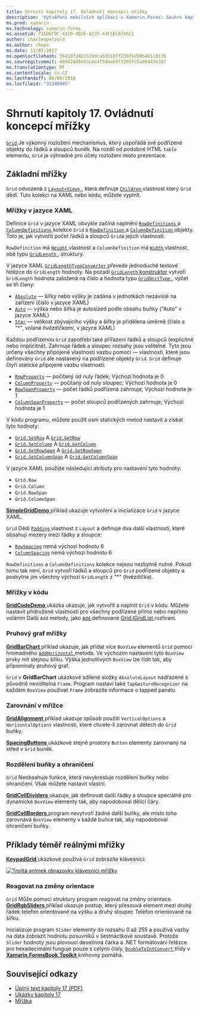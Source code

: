 ```yaml
---
title: Shrnutí kapitoly 17. Ovládnutí koncepcí mřížky
description: 'Vytváření mobilních aplikací s Xamarin.Forms: Souhrn kapitoly 17. Ovládnutí koncepcí mřížky'
ms.prod: xamarin
ms.technology: xamarin-forms
ms.assetid: 71EDEF9C-4220-4D2E-A235-43F1EC8746C1
author: charlespetzold
ms.author: chape
ms.date: 11/07/2017
ms.openlocfilehash: 55418f24b1519dcab3b107f23976d50b401c813b
ms.sourcegitcommit: 66682dd8e93c0e4f5dee69f32b5fc5a96443e307
ms.translationtype: MT
ms.contentlocale: cs-CZ
ms.lasthandoff: 06/08/2018
ms.locfileid: "35240945"
---
```

# <a name="summary-of-chapter-17-mastering-the-grid"></a>Shrnutí kapitoly 17. Ovládnutí koncepcí mřížky

[ `Grid` ](https://developer.xamarin.com/api/type/Xamarin.Forms.Grid/) Je výkonný rozložení mechanismus, který uspořádá své podřízené objekty do řádků a sloupců buněk. Na rozdíl od podobné HTML `table` elementu, `Grid` je výhradně pro účely rozložení místo prezentace.

## <a name="the-basic-grid"></a>Základní mřížky

`Grid` odvozená z [ `Layout<View>` ](https://developer.xamarin.com/api/type/Xamarin.Forms.Layout%3CT%3E/), která definuje [ `Children` ](https://developer.xamarin.com/api/property/Xamarin.Forms.Layout%3CT%3E.Children/) vlastnost který `Grid` dědí. Tuto kolekci na XAML nebo kódu, můžete vyplnit.

### <a name="the-grid-in-xaml"></a>Mřížky v jazyce XAML

Definice `Grid` v jazyce XAML obvykle začíná naplnění [ `RowDefinitions` ](https://developer.xamarin.com/api/property/Xamarin.Forms.Grid.RowDefinitions/) a [ `ColumnDefinitions` ](https://developer.xamarin.com/api/property/Xamarin.Forms.Grid.ColumnDefinitions/) kolekce `Grid` s [ `RowDefinition` ](https://developer.xamarin.com/api/type/Xamarin.Forms.RowDefinition/) a [ `ColumnDefinition` ](https://developer.xamarin.com/api/type/Xamarin.Forms.ColumnDefinition/) objekty. Toto je, jak vytvořit počet řádků a sloupců `Grid`a jejich vlastnosti.

`RowDefinition` má [ `Height` ](https://developer.xamarin.com/api/property/Xamarin.Forms.RowDefinition.Height/) vlastnost a `ColumnDefinition` má [ `Width` ](https://developer.xamarin.com/api/property/Xamarin.Forms.ColumnDefinition.Width/) vlastnost, obě typu [ `GridLength` ](https://developer.xamarin.com/api/type/Xamarin.Forms.GridLength/), struktury.

V jazyce XAML [ `GridLengthTypeConverter` ](https://developer.xamarin.com/api/type/Xamarin.Forms.GridLengthTypeConverter/) převede jednoduché textové řetězce do `GridLength` hodnoty. Na pozadí [ `GridLength` konstruktor](https://developer.xamarin.com/api/constructor/Xamarin.Forms.GridLength.GridLength/p/System.Double/Xamarin.Forms.GridUnitType/) vytvoří `GridLength` hodnota založená na číslo a hodnota typu [ `GridUnitType` ](https://developer.xamarin.com/api/type/Xamarin.Forms.GridUnitType/), výčet se tři členy:

- [`Absolute`](https://developer.xamarin.com/api/field/Xamarin.Forms.GridUnitType.Absolute/) &mdash; šířky nebo výšky je zadána v jednotkách nezávislé na zařízení (číslo v jazyce XAML)
- [`Auto`](https://developer.xamarin.com/api/field/Xamarin.Forms.GridUnitType.Auto/) &mdash; výška nebo šířka je autosized podle obsahu buňky ("Auto" v jazyce XAML)
- [`Star`](https://developer.xamarin.com/api/field/Xamarin.Forms.GridUnitType.Star/) &mdash; velikost zbývajícího výšky a šířky je přidělena úměrně (číslo s "\*", volané *hvězdičkami*, v jazyce XAML)

Každou podřízenou `Grid` zapotřebí také přiřazení řádků a sloupců (explicitně nebo implicitně). Zahrnuje řádek a sloupec rozsahy jsou volitelné. Tyto jsou určeny všechny připojené vlastnosti vazbu pomocí &mdash; vlastnosti, které jsou definovány `Grid` ale nastavený na podřízené objekty `Grid`. `Grid` definuje čtyři statické připojené vazbu vlastnosti:

- [`RowProperty`](https://developer.xamarin.com/api/field/Xamarin.Forms.Grid.RowProperty/) &mdash; počítaný od nuly řádek; Výchozí hodnota je 0
- [`ColumnProperty`](https://developer.xamarin.com/api/field/Xamarin.Forms.Grid.ColumnProperty/) &mdash; počítaný od nuly sloupec; Výchozí hodnota je 0
- [`RowSpanProperty`](https://developer.xamarin.com/api/field/Xamarin.Forms.Grid.RowSpanProperty/) &mdash; počet řádků podřízená zahrnuje; Výchozí hodnota je 1
- [`ColumnSpanProperty`](https://developer.xamarin.com/api/field/Xamarin.Forms.Grid.ColumnSpanProperty/) &mdash; počet sloupců podřízených zahrnuje; Výchozí hodnota je 1

V kódu programu, můžete použít osm statických metod nastavit a získat tyto hodnoty:

- [`Grid.SetRow`](https://developer.xamarin.com/api/member/Xamarin.Forms.Grid.SetRow/p/Xamarin.Forms.BindableObject/System.Int32/) A [`Grid.GetRow`](https://developer.xamarin.com/api/member/Xamarin.Forms.Grid.GetRow/p/Xamarin.Forms.BindableObject/)
- [`Grid.SetColumn`](https://developer.xamarin.com/api/member/Xamarin.Forms.Grid.SetColumn/p/Xamarin.Forms.BindableObject/System.Int32/) A [`Grid.GetColumn`](https://developer.xamarin.com/api/member/Xamarin.Forms.Grid.GetColumn/p/Xamarin.Forms.BindableObject/)
- [`Grid.SetRowSpan`](https://developer.xamarin.com/api/member/Xamarin.Forms.Grid.SetRowSpan/p/Xamarin.Forms.BindableObject/System.Int32/) A [`Grid.GetRowSpan`](https://developer.xamarin.com/api/member/Xamarin.Forms.Grid.GetRowSpan/p/Xamarin.Forms.BindableObject/)
- [`Grid.SetColumnSpan`](https://developer.xamarin.com/api/member/Xamarin.Forms.Grid.SetColumnSpan/p/Xamarin.Forms.BindableObject/System.Int32/) A [`Grid.GetColumnSpan`](https://developer.xamarin.com/api/member/Xamarin.Forms.Grid.GetColumnSpan/p/Xamarin.Forms.BindableObject/)

V jazyce XAML použijte následující atributy pro nastavení tyto hodnoty:

- `Grid.Row`
- `Grid.Column`
- `Grid.RowSpan`
- `Grid.ColumnSpan`

[ **SimpleGridDemo** ](https://github.com/xamarin/xamarin-forms-book-samples/tree/master/Chapter17/SimpleGridDemo) příklad ukazuje vytvoření a inicializace `Grid` v jazyce XAML.

`Grid` Dědí [ `Padding` ](https://developer.xamarin.com/api/property/Xamarin.Forms.Layout.Padding/) vlastnost z `Layout` a definuje dva další vlastnosti, které obsahují mezery mezi řádky a sloupce:

- [`RowSpacing`](https://developer.xamarin.com/api/property/Xamarin.Forms.Grid.RowSpacing/) nemá výchozí hodnotu 6
- [`ColumnSpacing`](https://developer.xamarin.com/api/property/Xamarin.Forms.Grid.ColumnSpacing/) nemá výchozí hodnotu 6

`RowDefinitions` a `ColumnDefinitions` kolekce nejsou nezbytně nutné. Pokud tomu tak není, `Grid` vytvoří řádků a sloupců pro `Grid` podřízené objekty a poskytne jim všechny výchozí `GridLength` z "\*" (hvězdička).

### <a name="the-grid-in-code"></a>Mřížky v kódu

[ **GridCodeDemo** ](https://github.com/xamarin/xamarin-forms-book-samples/tree/master/Chapter17/GridCodeDemo) ukázka ukazuje, jak vytvořit a naplnit `Grid` v kódu. Můžete nastavit přidružené vlastnosti pro všechny podřízené přímo nebo nepřímo voláním Další `Add` metody, jako [ `Add` ](https://developer.xamarin.com/api/member/Xamarin.Forms.Grid+IGridList%3CT%3E.Add/p/Xamarin.Forms.View/System.Int32/System.Int32/System.Int32/System.Int32/) definované [Grid.IGridList<T> ](https://developer.xamarin.com/api/type/Xamarin.Forms.Grid+IGridList%3CT%3E/) rozhraní.

### <a name="the-grid-bar-chart"></a>Pruhový graf mřížky

[ **GridBarChart** ](https://github.com/xamarin/xamarin-forms-book-samples/tree/master/Chapter17/GridBarChart) příklad ukazuje, jak přidat více `BoxView` elementů `Grid` pomocí hromadného [ `AddHorizontal` ](https://developer.xamarin.com/api/member/Xamarin.Forms.Grid+IGridList%3CT%3E.AddHorizontal/p/System.Collections.Generic.IEnumerable%7BXamarin.Forms.View%7D/) metoda. Ve výchozím nastavení tyto `BoxView` prvky mít stejnou šířku. Výška jednotlivých `BoxView` lze řídit tak, aby připomínaly pruhový graf.

`Grid` v **GridBarChart** ukázkové sdílené složky `AbsoluteLayout` nadřazené s původně neviditelná `Frame`. Program nastaví také `TapGestureRecognizer` na každém `BoxView` používat `Frame` zobrazíte informace o tapped panelu.

### <a name="alignment-in-the-grid"></a>Zarovnání v mřížce

[ **GridAlignment** ](https://github.com/xamarin/xamarin-forms-book-samples/tree/master/Chapter17/GridAlignment) příklad ukazuje způsob použití `VerticalOptions` a `HorizontalOptions` vlastnosti, které chcete-li zarovnat dětech do `Grid` buňky.

[ **SpacingButtons** ](https://github.com/xamarin/xamarin-forms-book-samples/tree/master/Chapter17/SpacingButtons) ukázkové stejně prostory `Button` elementy zarovnaný na střed v `Grid` buněk.

### <a name="cell-dividers-and-borders"></a>Rozdělení buňky a ohraničení

`Grid` Neobsahuje funkce, která nevykresluje rozdělení buňky nebo ohraničení. Však můžete nastavit vlastní.

[ **GridCellDividers** ](https://github.com/xamarin/xamarin-forms-book-samples/tree/master/Chapter17/GridCellDividers) ukazuje, jak definovat další řádky a sloupce speciálně pro dynamické `BoxView` elementy tak, aby napodoboval dělicí čáry.

[ **GridCellBorders** ](https://github.com/xamarin/xamarin-forms-book-samples/tree/master/Chapter17/GridCellBorders) program nevytvoří žádné další buňky, ale místo toho zarovnává `BoxView` elementy v každé buňce tak, aby napodoboval ohraničení buňky.

## <a name="almost-real-life-grid-examples"></a>Příklady téměř reálnými mřížky

[ **KeypadGrid** ](https://github.com/xamarin/xamarin-forms-book-samples/tree/master/Chapter17/KeypadGrid) ukázkové používá `Grid` zobrazíte klávesnici:

[![Trojitá snímek obrazovky klávesnici mřížky](images/ch17fg12-small.png "klávesnici mřížky")](images/ch17fg12-large.png#lightbox "klávesnici mřížky")

### <a name="responding-to-orientation-changes"></a>Reagovat na změny orientace

`Grid` Může pomoci struktury program reagovat na změny orientace. [ **GridRgbSliders** ](https://github.com/xamarin/xamarin-forms-book-samples/tree/master/Chapter17/GridRgbSliders) příklad ukazuje postup, který přesouvá element mezi druhý řádek telefon orientované na výšku a druhý sloupec Telefon orientované na šířku.

Inicializuje program `Slider` elementy do rozsahu 0 až 255 a používá vazby na data zobrazit hodnotu posuvníků v šestnáctkové soustavě. Protože `Slider` hodnoty jsou plovoucí desetinná čárka a .NET formátování řetězce pro hexadecimální funguje pouze s celými čísly, [ `DoubleToIntConvert` ](https://github.com/xamarin/xamarin-forms-book-samples/blob/master/Libraries/Xamarin.FormsBook.Toolkit/Xamarin.FormsBook.Toolkit/DoubleToIntConverter.cs) třídy v [ **Xamarin.FormsBook.Toolkit** ](https://github.com/xamarin/xamarin-forms-book-samples/tree/master/Libraries/Xamarin.FormsBook.Toolkit) knihovny pomáhá.



## <a name="related-links"></a>Související odkazy

- [Úplný text kapitoly 17 (PDF)](https://download.xamarin.com/developer/xamarin-forms-book/XamarinFormsBook-Ch17-Apr2016.pdf)
- [Ukázky kapitoly 17](https://github.com/xamarin/xamarin-forms-book-samples/tree/master/Chapter17)
- [Mřížka](~/xamarin-forms/user-interface/layouts/grid.md)
